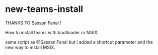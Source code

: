 # new-teams-install

THANKS TO Sassan Fanai !

How to install teams with bootloader or MSIX

same script as @Sassan Fanai but i added a shortcut parameter and the new way to install MSIX.
